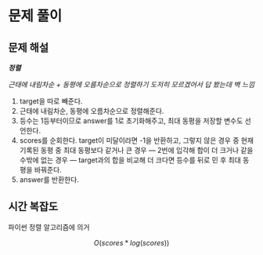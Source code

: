   # 문제 풀이

## 문제 해설

***정렬***

*근태에 내림차순 + 동평에 오름차순으로 정렬하기*
*도저히 모르겠어서 답 봤는데 벽 느낌*

1. target을 따로 빼준다.
2. 근태에 내림차순, 동평에 오름차순으로 정렬해준다.
3. 등수는 1등부터이므로 answer를 1로 초기화해주고, 최대 동평을 저장할 변수도 선언한다.
4. scores를 순회한다. target이 미달이라면 -1을 반환하고, 그렇지 않은 경우 중 현재 기록된 동평 중 최대 동평보다 같거나 큰 경우 — 2번에 입각해 합이 더 크거나 같을 수밖에 없는 경우 — target과의 합을 비교해 더 크다면 등수를 뒤로 민 후 최대 동평을 바꿔준다.
5. answer를 반환한다.

## 시간 복잡도
파이썬 정렬 알고리즘에 의거

$$O(scores*log(scores))$$


